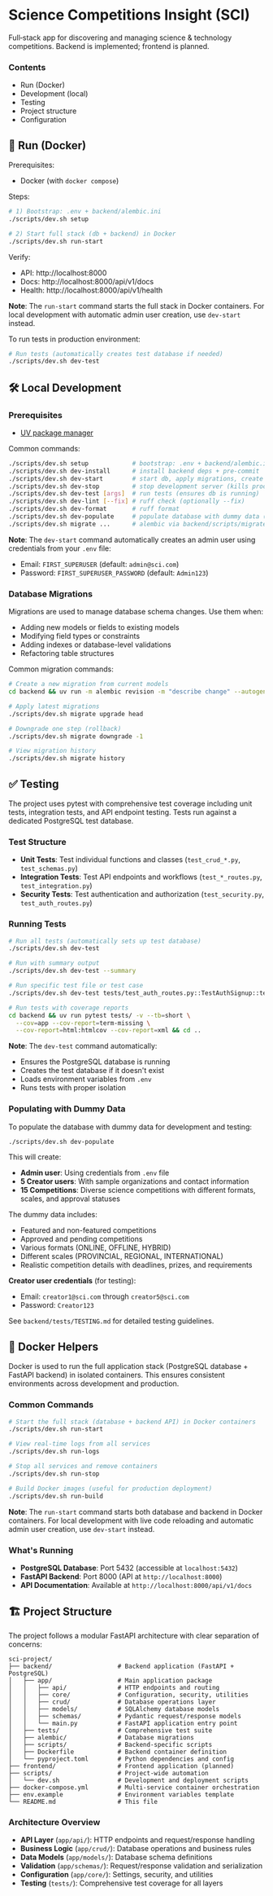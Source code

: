 # Science Competitions Insight (SCI)

Full‑stack app for discovering and managing science & technology competitions. Backend is implemented; frontend is planned.

### Contents
- Run (Docker)
- Development (local)
- Testing
- Project structure
- Configuration

## 🚀 Run (Docker)

Prerequisites:
- Docker (with `docker compose`)

Steps:
```bash
# 1) Bootstrap: .env + backend/alembic.ini
./scripts/dev.sh setup

# 2) Start full stack (db + backend) in Docker
./scripts/dev.sh run-start
```

Verify:
- API: http://localhost:8000
- Docs: http://localhost:8000/api/v1/docs
- Health: http://localhost:8000/api/v1/health

**Note**: The `run-start` command starts the full stack in Docker containers. For local development with automatic admin user creation, use `dev-start` instead.

To run tests in production environment:
```bash
# Run tests (automatically creates test database if needed)
./scripts/dev.sh dev-test
```

## 🛠️ Local Development

### Prerequisites
- [UV package manager](https://github.com/astral-sh/uv)

Common commands:
```bash
./scripts/dev.sh setup            # bootstrap: .env + backend/alembic.ini
./scripts/dev.sh dev-install      # install backend deps + pre-commit
./scripts/dev.sh dev-start        # start db, apply migrations, create admin, run API locally
./scripts/dev.sh dev-stop         # stop development server (kills processes on port 8000)
./scripts/dev.sh dev-test [args]  # run tests (ensures db is running)
./scripts/dev.sh dev-lint [--fix] # ruff check (optionally --fix)
./scripts/dev.sh dev-format       # ruff format
./scripts/dev.sh dev-populate     # populate database with dummy data (admin + creators + competitions)
./scripts/dev.sh migrate ...      # alembic via backend/scripts/migrate.sh
```

**Note**: The `dev-start` command automatically creates an admin user using credentials from your `.env` file:
- Email: `FIRST_SUPERUSER` (default: `admin@sci.com`)
- Password: `FIRST_SUPERUSER_PASSWORD` (default: `Admin123`)

### Database Migrations

Migrations are used to manage database schema changes. Use them when:
- Adding new models or fields to existing models
- Modifying field types or constraints
- Adding indexes or database-level validations
- Refactoring table structures

Common migration commands:
```bash
# Create a new migration from current models
cd backend && uv run -m alembic revision -m "describe change" --autogenerate && cd ..

# Apply latest migrations
./scripts/dev.sh migrate upgrade head

# Downgrade one step (rollback)
./scripts/dev.sh migrate downgrade -1

# View migration history
./scripts/dev.sh migrate history
```

## ✅ Testing

The project uses pytest with comprehensive test coverage including unit tests, integration tests, and API endpoint testing. Tests run against a dedicated PostgreSQL test database.

### Test Structure
- **Unit Tests**: Test individual functions and classes (`test_crud_*.py`, `test_schemas.py`)
- **Integration Tests**: Test API endpoints and workflows (`test_*_routes.py`, `test_integration.py`)
- **Security Tests**: Test authentication and authorization (`test_security.py`, `test_auth_routes.py`)

### Running Tests
```bash
# Run all tests (automatically sets up test database)
./scripts/dev.sh dev-test

# Run with summary output
./scripts/dev.sh dev-test --summary

# Run specific test file or test case
./scripts/dev.sh dev-test tests/test_auth_routes.py::TestAuthSignup::test_signup_success -v -s

# Run tests with coverage reports
cd backend && uv run pytest tests/ -v --tb=short \
  --cov=app --cov-report=term-missing \
  --cov-report=html:htmlcov --cov-report=xml && cd ..
```

**Note**: The `dev-test` command automatically:
- Ensures the PostgreSQL database is running
- Creates the test database if it doesn't exist
- Loads environment variables from `.env`
- Runs tests with proper isolation

### Populating with Dummy Data

To populate the database with dummy data for development and testing:

```bash
./scripts/dev.sh dev-populate
```

This will create:
- **Admin user**: Using credentials from `.env` file
- **5 Creator users**: With sample organizations and contact information
- **15 Competitions**: Diverse science competitions with different formats, scales, and approval statuses

The dummy data includes:
- Featured and non-featured competitions
- Approved and pending competitions
- Various formats (ONLINE, OFFLINE, HYBRID)
- Different scales (PROVINCIAL, REGIONAL, INTERNATIONAL)
- Realistic competition details with deadlines, prizes, and requirements

**Creator user credentials** (for testing):
- Email: `creator1@sci.com` through `creator5@sci.com`
- Password: `Creator123`

See `backend/tests/TESTING.md` for detailed testing guidelines.

## 🐳 Docker Helpers

Docker is used to run the full application stack (PostgreSQL database + FastAPI backend) in isolated containers. This ensures consistent environments across development and production.

### Common Commands
```bash
# Start the full stack (database + backend API) in Docker containers
./scripts/dev.sh run-start

# View real-time logs from all services
./scripts/dev.sh run-logs

# Stop all services and remove containers
./scripts/dev.sh run-stop

# Build Docker images (useful for production deployment)
./scripts/dev.sh run-build
```

**Note**: The `run-start` command starts both database and backend in Docker containers. For local development with live code reloading and automatic admin user creation, use `dev-start` instead.

### What's Running
- **PostgreSQL Database**: Port 5432 (accessible at `localhost:5432`)
- **FastAPI Backend**: Port 8000 (API at `http://localhost:8000`)
- **API Documentation**: Available at `http://localhost:8000/api/v1/docs`

## 🏗️ Project Structure

The project follows a modular FastAPI architecture with clear separation of concerns:

```
sci-project/
├── backend/                  # Backend application (FastAPI + PostgreSQL)
│   ├── app/                  # Main application package
│   │   ├── api/              # HTTP endpoints and routing
│   │   ├── core/             # Configuration, security, utilities
│   │   ├── crud/             # Database operations layer
│   │   ├── models/           # SQLAlchemy database models
│   │   ├── schemas/          # Pydantic request/response models
│   │   └── main.py           # FastAPI application entry point
│   ├── tests/                # Comprehensive test suite
│   ├── alembic/              # Database migrations
│   ├── scripts/              # Backend-specific scripts
│   ├── Dockerfile            # Backend container definition
│   └── pyproject.toml        # Python dependencies and config
├── frontend/                 # Frontend application (planned)
├── scripts/                  # Project-wide automation
│   └── dev.sh                # Development and deployment scripts
├── docker-compose.yml        # Multi-service container orchestration
├── env.example               # Environment variables template
└── README.md                 # This file
```

### Architecture Overview
- **API Layer** (`app/api/`): HTTP endpoints and request/response handling
- **Business Logic** (`app/crud/`): Database operations and business rules
- **Data Models** (`app/models/`): Database schema definitions
- **Validation** (`app/schemas/`): Request/response validation and serialization
- **Configuration** (`app/core/`): Settings, security, and utilities
- **Testing** (`tests/`): Comprehensive test coverage for all layers
